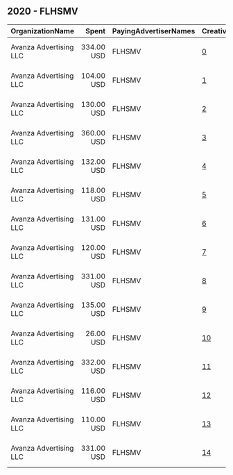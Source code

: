 ## 2020 - FLHSMV 
|OrganizationName|Spent|PayingAdvertiserNames|CreativeUrls|Impressions|Genders|AgeBrackets|CountryCodes|BillingAddresses|CandidateBallotInformation|
|:---|---:|:---|:---|---:|:---|:---|:---|:---|:---|
|Avanza Advertising  LLC|334.00 USD|FLHSMV|[0](https://www.snap.com/political-ads/asset/77bf9b99135b875587db51c1afe5ee7b653ed512a5272b8f48e0e4244cd9e6ac?mediaType=png)|167,259||18-32|united states|"5465 NW 36th St. Ste 100,Miami Springs,33166,US"||
|Avanza Advertising  LLC|104.00 USD|FLHSMV|[1](https://www.snap.com/political-ads/asset/eefb632d0226463c4df642809e8bb4f11a4727446392a06ae290a0e0d619b534?mediaType=mp4)|75,929||16-39|united states|"5465 NW 36th St. Ste 100,Miami Springs,33166,US"|Spring Break|
|Avanza Advertising  LLC|130.00 USD|FLHSMV|[2](https://www.snap.com/political-ads/asset/ae486e6e9e63e4e6e95a5dc69bddbb319075853154b29f9f6f2b8250c6528f35?mediaType=png)|65,349||18-32|united states|"5465 NW 36th St. Ste 100,Miami Springs,33166,US"||
|Avanza Advertising  LLC|360.00 USD|FLHSMV|[3](https://www.snap.com/political-ads/asset/258200c2be8d6c7923dd90be9ac88d6f8061a3f647cdbd04da21c99c342623b8?mediaType=png)|180,143||18-32|united states|"5465 NW 36th St. Ste 100,Miami Springs,33166,US"||
|Avanza Advertising  LLC|132.00 USD|FLHSMV|[4](https://www.snap.com/political-ads/asset/302999986713995998a6e827198f48cb6f08461dbf9245addf29ef7bc3aaac76?mediaType=png)|66,126||18-32|united states|"5465 NW 36th St. Ste 100,Miami Springs,33166,US"||
|Avanza Advertising  LLC|118.00 USD|FLHSMV|[5](https://www.snap.com/political-ads/asset/c533f1844f7cc74740760666c436bc66b6aa8df5638269808e6bcf025fdbdea2?mediaType=png)|84,661||16-39|united states|"5465 NW 36th St. Ste 100,Miami Springs,33166,US"|Spring Break|
|Avanza Advertising  LLC|131.00 USD|FLHSMV|[6](https://www.snap.com/political-ads/asset/cfe3ccb522b4b2872f95592e9c04ca1fb70df4dd4841ba40d6cef32cb841e226?mediaType=png)|65,920||18-32|united states|"5465 NW 36th St. Ste 100,Miami Springs,33166,US"||
|Avanza Advertising  LLC|120.00 USD|FLHSMV|[7](https://www.snap.com/political-ads/asset/120b24b8fd278913a525f87b259330443219b8b05409ba4d3534b6df98cccc1b?mediaType=png)|86,050||16-39|united states|"5465 NW 36th St. Ste 100,Miami Springs,33166,US"|Spring Break|
|Avanza Advertising  LLC|331.00 USD|FLHSMV|[8](https://www.snap.com/political-ads/asset/ae486e6e9e63e4e6e95a5dc69bddbb319075853154b29f9f6f2b8250c6528f35?mediaType=png)|165,901||18-32|united states|"5465 NW 36th St. Ste 100,Miami Springs,33166,US"||
|Avanza Advertising  LLC|135.00 USD|FLHSMV|[9](https://www.snap.com/political-ads/asset/258200c2be8d6c7923dd90be9ac88d6f8061a3f647cdbd04da21c99c342623b8?mediaType=png)|67,600||18-32|united states|"5465 NW 36th St. Ste 100,Miami Springs,33166,US"||
|Avanza Advertising  LLC|26.00 USD|FLHSMV|[10](https://www.snap.com/political-ads/asset/cb08d7d873067cb2e49875b20192660c20e3fcaf18007e1cd73b2718ae1c52ce?mediaType=png)|17,724||16-39|united states|"5465 NW 36th St. Ste 100,Miami Springs,33166,US"|Spring Break|
|Avanza Advertising  LLC|332.00 USD|FLHSMV|[11](https://www.snap.com/political-ads/asset/302999986713995998a6e827198f48cb6f08461dbf9245addf29ef7bc3aaac76?mediaType=png)|166,252||18-32|united states|"5465 NW 36th St. Ste 100,Miami Springs,33166,US"||
|Avanza Advertising  LLC|116.00 USD|FLHSMV|[12](https://www.snap.com/political-ads/asset/6189641585cf0330a57160811450d51d2ab3ae4f3623a8488a19196b23119b7d?mediaType=png)|83,069||16-39|united states|"5465 NW 36th St. Ste 100,Miami Springs,33166,US"|Spring Break|
|Avanza Advertising  LLC|110.00 USD|FLHSMV|[13](https://www.snap.com/political-ads/asset/d80d91c281e3fe49d80e77be0324510a037480ee7930a83c50fa4b9a1ab85915?mediaType=png)|79,268||16-39|united states|"5465 NW 36th St. Ste 100,Miami Springs,33166,US"|Spring Break|
|Avanza Advertising  LLC|331.00 USD|FLHSMV|[14](https://www.snap.com/political-ads/asset/cfe3ccb522b4b2872f95592e9c04ca1fb70df4dd4841ba40d6cef32cb841e226?mediaType=png)|165,887||18-32|united states|"5465 NW 36th St. Ste 100,Miami Springs,33166,US"||
